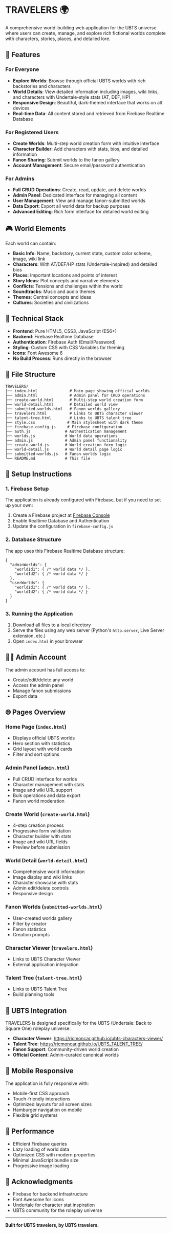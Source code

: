 # TRAVELERS 🌍

A comprehensive world-building web application for the UBTS universe where users can create, manage, and explore rich fictional worlds complete with characters, stories, places, and detailed lore.

## 🚀 Features

### For Everyone
- **Explore Worlds**: Browse through official UBTS worlds with rich backstories and characters
- **World Details**: View detailed information including images, wiki links, and characters with Undertale-style stats (AT, DEF, HP)
- **Responsive Design**: Beautiful, dark-themed interface that works on all devices
- **Real-time Data**: All content stored and retrieved from Firebase Realtime Database

### For Registered Users
- **Create Worlds**: Multi-step world creation form with intuitive interface
- **Character Builder**: Add characters with stats, bios, and detailed information
- **Fanon Sharing**: Submit worlds to the fanon gallery
- **Account Management**: Secure email/password authentication

### For Admins
- **Full CRUD Operations**: Create, read, update, and delete worlds
- **Admin Panel**: Dedicated interface for managing all content
- **User Management**: View and manage fanon-submitted worlds
- **Data Export**: Export all world data for backup purposes
- **Advanced Editing**: Rich form interface for detailed world editing

## 🎮 World Elements

Each world can contain:
- **Basic Info**: Name, backstory, current state, custom color scheme, image, wiki link
- **Characters**: With AT/DEF/HP stats (Undertale-inspired) and detailed bios
- **Places**: Important locations and points of interest
- **Story Ideas**: Plot concepts and narrative elements
- **Conflicts**: Tensions and challenges within the world
- **Soundtracks**: Music and audio themes
- **Themes**: Central concepts and ideas
- **Cultures**: Societies and civilizations

## 🔧 Technical Stack

- **Frontend**: Pure HTML5, CSS3, JavaScript (ES6+)
- **Backend**: Firebase Realtime Database
- **Authentication**: Firebase Auth (Email/Password)
- **Styling**: Custom CSS with CSS Variables for theming
- **Icons**: Font Awesome 6
- **No Build Process**: Runs directly in the browser

## 📁 File Structure

```
TRAVELERS/
├── index.html              # Main page showing official worlds
├── admin.html              # Admin panel for CRUD operations
├── create-world.html       # Multi-step world creation form
├── world-detail.html       # Detailed world view
├── submitted-worlds.html   # Fanon worlds gallery
├── travelers.html          # Links to UBTS character viewer
├── talent-tree.html        # Links to UBTS talent tree
├── style.css              # Main stylesheet with dark theme
├── firebase-config.js     # Firebase configuration
├── auth.js               # Authentication management
├── worlds.js             # World data operations
├── admin.js              # Admin panel functionality
├── create-world.js       # World creation form logic
├── world-detail.js       # World detail page logic
├── submitted-worlds.js   # Fanon worlds logic
└── README.md             # This file
```

## 🚀 Setup Instructions

### 1. Firebase Setup
The application is already configured with Firebase, but if you need to set up your own:

1. Create a Firebase project at [Firebase Console](https://console.firebase.google.com)
2. Enable Realtime Database and Authentication
3. Update the configuration in `firebase-config.js`

### 2. Database Structure
The app uses this Firebase Realtime Database structure:
```
{
  "adminWorlds": {
    "worldId1": { /* world data */ },
    "worldId2": { /* world data */ }
  },
  "userWorlds": {
    "worldId1": { /* world data */ },
    "worldId2": { /* world data */ }
  }
}
```

### 3. Running the Application
1. Download all files to a local directory
2. Serve the files using any web server (Python's `http.server`, Live Server extension, etc.)
3. Open `index.html` in your browser

## 👨‍💼 Admin Account

The admin account has full access to:
- Create/edit/delete any world
- Access the admin panel
- Manage fanon submissions
- Export data

## 🌐 Pages Overview

### Home Page (`index.html`)
- Displays official UBTS worlds
- Hero section with statistics
- Grid layout with world cards
- Filter and sort options

### Admin Panel (`admin.html`)
- Full CRUD interface for worlds
- Character management with stats
- Image and wiki URL support
- Bulk operations and data export
- Fanon world moderation

### Create World (`create-world.html`)
- 4-step creation process
- Progressive form validation
- Character builder with stats
- Image and wiki URL fields
- Preview before submission

### World Detail (`world-detail.html`)
- Comprehensive world information
- Image display and wiki links
- Character showcase with stats
- Admin edit/delete controls
- Responsive design

### Fanon Worlds (`submitted-worlds.html`)
- User-created worlds gallery
- Filter by creator
- Fanon statistics
- Creation prompts

### Character Viewer (`travelers.html`)
- Links to UBTS Character Viewer
- External application integration

### Talent Tree (`talent-tree.html`)
- Links to UBTS Talent Tree
- Build planning tools

## 🎯 UBTS Integration

TRAVELERS is designed specifically for the UBTS (Undertale: Back to Square One) roleplay universe:
- **Character Viewer**: https://ricmoncar.github.io/ubts-characters-viewer/
- **Talent Tree**: https://ricmoncar.github.io/UBTS_TALENT_TREE/
- **Fanon Support**: Community-driven world creation
- **Official Content**: Admin-curated canonical worlds

## 📱 Mobile Responsive

The application is fully responsive with:
- Mobile-first CSS approach
- Touch-friendly interactions
- Optimized layouts for all screen sizes
- Hamburger navigation on mobile
- Flexible grid systems

## 🚀 Performance

- Efficient Firebase queries
- Lazy loading of world data
- Optimized CSS with modern properties
- Minimal JavaScript bundle size
- Progressive image loading

## 🙏 Acknowledgments

- Firebase for backend infrastructure
- Font Awesome for icons
- Undertale for character stat inspiration
- UBTS community for the roleplay universe

---

**Built for UBTS travelers, by UBTS travelers.**
